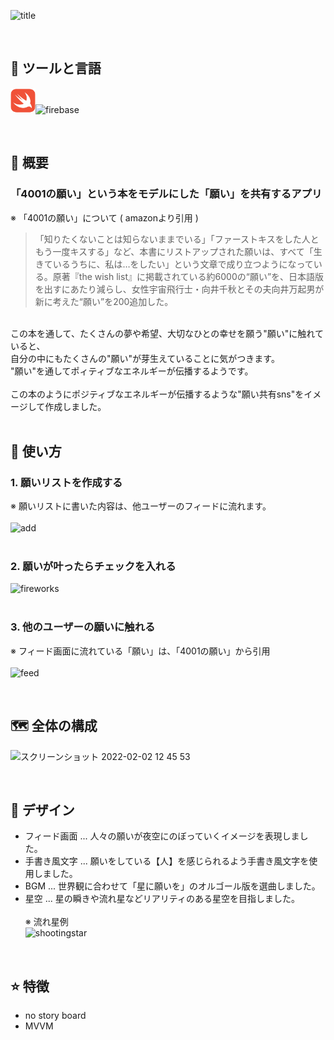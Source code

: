 ![title](https://user-images.githubusercontent.com/98724087/152097450-caac5dc5-9f28-46a6-978d-4c81918a941e.png)

<br>

## 🔧 ツールと言語
<img src="https://raw.githubusercontent.com/devicons/devicon/master/icons/swift/swift-original.svg" alt="swift" width="40" height="40"/><img src="https://www.vectorlogo.zone/logos/firebase/firebase-icon.svg" alt="firebase" width="40" height="40"/>

<br>

## 💬 概要
### 「4001の願い」という本をモデルにした「願い」を共有するアプリ<br>
※ 「4001の願い」について ( amazonより引用 )
>「知りたくないことは知らないままでいる」「ファーストキスをした人ともう一度キスする」など、本書にリストアップされた願いは、すべて「生きているうちに、私は…をしたい」という文章で成り立つようになっている。原著『the wish list』に掲載されている約6000の“願い”を、日本語版を出すにあたり減らし、女性宇宙飛行士・向井千秋とその夫向井万起男が新に考えた“願い”を200追加した。
<br>
この本を通して、たくさんの夢や希望、大切なひとの幸せを願う"願い"に触れていると、<br>自分の中にもたくさんの"願い"が芽生えていることに気がつきます。<br>
"願い"を通してポィティブなエネルギーが伝播するようです。<br><br>
この本のようにポジティブなエネルギーが伝播するような"願い共有sns"をイメージして作成しました。<br><br>

## 📃 使い方
### 1. 願いリストを作成する<br>
※ 願いリストに書いた内容は、他ユーザーのフィードに流れます。<br><br>
![add](https://user-images.githubusercontent.com/98724087/151975924-b7a6d1f1-f037-49b2-85a8-0e0889bfeef4.gif)
<br><br>
### 2. 願いが叶ったらチェックを入れる
![fireworks](https://user-images.githubusercontent.com/98724087/151976022-0abc1860-4dbe-47ef-940e-ad2b236b37c6.gif)
<br><br>
### 3. 他のユーザーの願いに触れる<br>
※ フィード画面に流れている「願い」は、「4001の願い」から引用<br><br>
![feed](https://user-images.githubusercontent.com/98724087/151976113-49257927-0e4f-41a6-b13a-786ba458801b.gif)

<br>

## 🗺 全体の構成
![スクリーンショット 2022-02-02 12 45 53](https://user-images.githubusercontent.com/98724087/152090172-20690ffb-65ce-47ad-a5e4-05d8a586c281.png)

<br>

## 🎨  デザイン
- フィード画面 ... 人々の願いが夜空にのぼっていくイメージを表現しました。
- 手書き風文字 ... 願いをしている【人】を感じられるよう手書き風文字を使用しました。
- BGM ... 世界観に合わせて「星に願いを」のオルゴール版を選曲しました。
- 星空 ... 星の瞬きや流れ星などリアリティのある星空を目指しました。<br><br>
※ 流れ星例<br>
![shootingstar](https://user-images.githubusercontent.com/98724087/151976229-30607a07-9b40-428d-9b25-38b0d8688a71.gif)

<br>

## ⭐️  特徴
- no story board
- MVVM
